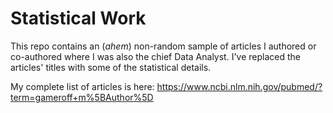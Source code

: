 # Statistical Work

This repo contains an (_ahem_) non-random sample of articles I authored or co-authored where I was also the chief Data Analyst. I've replaced the articles' titles with some of the statistical details.  

My complete list of articles is here: https://www.ncbi.nlm.nih.gov/pubmed/?term=gameroff+m%5BAuthor%5D
